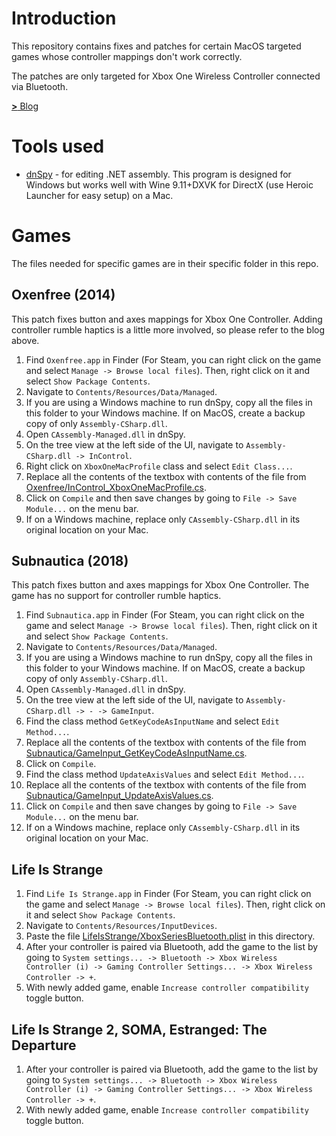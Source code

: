 # Introduction
This repository contains fixes and patches for certain MacOS targeted games whose controller mappings don't work correctly.

The patches are only targeted for Xbox One Wireless Controller connected via Bluetooth.

[**>** Blog](https://sanje2v.wordpress.com/2024/06/25/patching-oxenfree-to-fix-xbox-one-bluetooth-controller-key-mappings-haptics-for-macos/)

# Tools used
* [dnSpy](https://github.com/dnSpy/dnSpy/releases) - for editing .NET assembly. This program is designed for Windows but works well with Wine 9.11+DXVK for DirectX (use Heroic Launcher for easy setup) on a Mac.

# Games
The files needed for specific games are in their specific folder in this repo.

## Oxenfree (2014)
This patch fixes button and axes mappings for Xbox One Controller. Adding controller rumble haptics is a little more involved, so please refer to the blog above.

1. Find `Oxenfree.app` in Finder (For Steam, you can right click on the game and select `Manage -> Browse local files`). Then, right click on it and select `Show Package Contents`.
2. Navigate to `Contents/Resources/Data/Managed`.
3. If you are using a Windows machine to run dnSpy, copy all the files in this folder to your Windows machine. If on MacOS, create a backup copy of only `Assembly-CSharp.dll`.
4. Open `CAssembly-Managed.dll` in dnSpy.
5. On the tree view at the left side of the UI, navigate to `Assembly-CSharp.dll -> InControl`.
6. Right click on `XboxOneMacProfile` class and select `Edit Class...`.
7. Replace all the contents of the textbox with contents of the file from [Oxenfree/InControl_XboxOneMacProfile.cs](Oxenfree/InControl_XboxOneMacProfile.cs).
8. Click on `Compile` and then save changes by going to `File -> Save Module...` on the menu bar.
9. If on a Windows machine, replace only `CAssembly-CSharp.dll` in its original location on your Mac.

## Subnautica (2018)
This patch fixes button and axes mappings for Xbox One Controller. The game has no support for controller rumble haptics.
1. Find `Subnautica.app` in Finder (For Steam, you can right click on the game and select `Manage -> Browse local files`). Then, right click on it and select `Show Package Contents`.
2. Navigate to `Contents/Resources/Data/Managed`.
3. If you are using a Windows machine to run dnSpy, copy all the files in this folder to your Windows machine. If on MacOS, create a backup copy of only `Assembly-CSharp.dll`.
4. Open `CAssembly-Managed.dll` in dnSpy.
5. On the tree view at the left side of the UI, navigate to `Assembly-CSharp.dll -> - -> GameInput`.
6. Find the class method `GetKeyCodeAsInputName` and select `Edit Method...`.
7. Replace all the contents of the textbox with contents of the file from [Subnautica/GameInput_GetKeyCodeAsInputName.cs](Subnautica/GameInput_GetKeyCodeAsInputName.cs).
8. Click on `Compile`.
9. Find the class method `UpdateAxisValues` and select `Edit Method...`.
10. Replace all the contents of the textbox with contents of the file from [Subnautica/GameInput_UpdateAxisValues.cs](Subnautica/GameInput_UpdateAxisValues.cs).
11. Click on `Compile` and then save changes by going to `File -> Save Module...` on the menu bar.
12. If on a Windows machine, replace only `CAssembly-CSharp.dll` in its original location on your Mac.

## Life Is Strange
1. Find `Life Is Strange.app` in Finder (For Steam, you can right click on the game and select `Manage -> Browse local files`). Then, right click on it and select `Show Package Contents`.
2. Navigate to `Contents/Resources/InputDevices`.
3. Paste the file [LifeIsStrange/XboxSeriesBluetooth.plist](LifeIsStrange/XboxSeriesBluetooth.plist) in this directory.
4. After your controller is paired via Bluetooth, add the game to the list by going to `System settings... -> Bluetooth -> Xbox Wireless Controller (i) -> Gaming Controller Settings... -> Xbox Wireless Controller -> +`.
5. With newly added game, enable `Increase controller compatibility` toggle button.

## Life Is Strange 2, SOMA, Estranged: The Departure
1. After your controller is paired via Bluetooth, add the game to the list by going to `System settings... -> Bluetooth -> Xbox Wireless Controller (i) -> Gaming Controller Settings... -> Xbox Wireless Controller -> +`.
2. With newly added game, enable `Increase controller compatibility` toggle button.